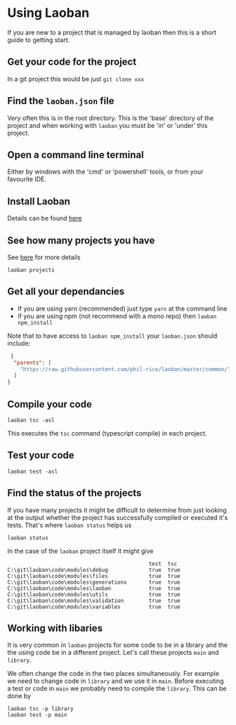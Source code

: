 # Using Laoban

If you are new to a project that is managed by laoban then this is a short guide to getting start.

## Get your code for the project

In a git project this would be just `git clone xxx`

## Find the `laoban.json` file

Very often this is in the root directory. This is the 'base' directory of the project and when working with `laoban` you
must be 'in' or 'under' this project.

## Open a command line terminal

Either by windows with the 'cmd' or 'powershell' tools, or from your favourite IDE.

## Install Laoban

Details can be found [here](INSTALLING.LAOBAN.md)

## See how many projects you have

See [here](PROJECTS.md/#projects) for more details

```shell
laoban projects
```

## Get all your dependancies

* If you are using yarn (recommended) just type `yarn` at the command line
* If you are using npm (not recommend with a mono repo) then `laoban npm_install`

Note that to have access to `laoban npm_install` your `laoban.json` should include:
```json
 {
  "parents": [
    "https://raw.githubusercontent.com/phil-rice/laoban/master/common/laoban.json/npm.laoban.json"
  ]
}
```

## Compile your code

```shell
laoban tsc -asl
```
This executes the `tsc` command (typescript compile) in each project.

## Test your code

```shell
laoban test -asl
```

## Find the status of the projects

If you have many projects it might be difficult to determine from just looking at the output whether the project has
successfully compiled or executed it's tests. That's where `laoban status` helps us

```shell
laoban status
``` 

In the case of the `laoban` project itself it might give

```text
                                             test  tsc
C:\git\laoban\code\modules\debug             true  true
C:\git\laoban\code\modules\files             true  true
C:\git\laoban\code\modules\generations       true  true
C:\git\laoban\code\modules\laoban            true  true
C:\git\laoban\code\modules\utils             true  true
C:\git\laoban\code\modules\validation        true  true
C:\git\laoban\code\modules\variables         true  true
```

## Working with libaries

It is very common in `laoban` projects for some code to be in a library and the the using code be in a different
project. Let's call these projects `main` and `library`.

We often change the code in the two places simultaneously. For example we need to change code in `library` and we use it
in `main`. Before executing a test or code in `main`
we probably need to compile the `library`. This can be done by

```text
laoban tsc -p library
laoban test -p main
```